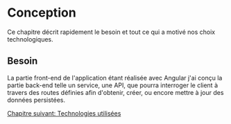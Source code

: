 # Conception

Ce chapitre décrit rapidement le besoin et tout ce qui a motivé nos choix technologiques.

## Besoin

La partie front-end de l'application étant réalisée avec Angular j'ai conçu la partie back-end telle un service, une API, que pourra interroger le client à travers des routes définies afin d'obtenir, créer, ou encore mettre à jour des données persistées.

<a href="{{ site.baseUrl }}back-end/technologies/" class="btn btn-green">Chapitre suivant: Technologies utilisées</a>
